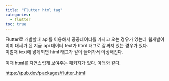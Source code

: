 ```yaml
---
title: "Flutter html tag"
categories: 
  - flutter
toc: true
---
```


Flutter로 개발할때 api를 이용해서 공공데이터를 가지고 오는 경우가 있는데
웹개발이 이미 대세가 된 지금 api 데이터 text가 html 태그로 감싸져 있는 경우가 있다.  
이럴때 text에 넣게되면 html 태그가 같이 들어가서 이상해진다.  
  
이때 html를 자연스럽게 보여주는 패키지가 있다. 아래와 같다.
  
<https://pub.dev/packages/flutter_html>
